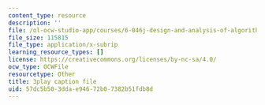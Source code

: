 ```yaml
---
content_type: resource
description: ''
file: /ol-ocw-studio-app/courses/6-046j-design-and-analysis-of-algorithms-spring-2015/57dc5b503ddae94672b07382b51fdb8d_1409658.srt
file_size: 115815
file_type: application/x-subrip
learning_resource_types: []
license: https://creativecommons.org/licenses/by-nc-sa/4.0/
ocw_type: OCWFile
resourcetype: Other
title: 3play caption file
uid: 57dc5b50-3dda-e946-72b0-7382b51fdb8d
---
```

